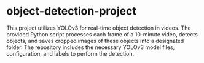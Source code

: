 # object-detection-project
This project utilizes YOLOv3 for real-time object detection in videos. The provided Python script processes each frame of a 10-minute video, detects objects, and saves cropped images of these objects into a designated folder. The repository includes the necessary YOLOv3 model files, configuration, and labels to perform the detection.
